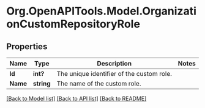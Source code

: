 # Org.OpenAPITools.Model.OrganizationCustomRepositoryRole

## Properties

Name | Type | Description | Notes
------------ | ------------- | ------------- | -------------
**Id** | **int?** | The unique identifier of the custom role. | 
**Name** | **string** | The name of the custom role. | 

[[Back to Model list]](../README.md#documentation-for-models) [[Back to API list]](../README.md#documentation-for-api-endpoints) [[Back to README]](../README.md)

